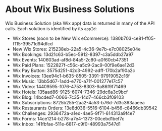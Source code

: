 # About Wix Business Solutions

Wix Business Solution (aka Wix app) data is returned in many of the API calls. Each solution is identified by its `appId`:

- Wix Stores (soon to be New Wix eCommerce): 1380b703-ce81-ff05-f115-39571d94dfcd
- New Wix Stores: 215238eb-22a5-4c36-9e7b-e7c08025e04e
- Wix Bookings: 13d21c63-b5ec-5912-8397-c3a5ddb27a97
- Wix Events: 140603ad-af8d-84a5-2c80-a0f60cb47351
- Wix Paid Plans: 1522827f-c56c-a5c9-2ac9-00f9e6ae12d3
- Wix Pay Button: 3575d251-42c3-4992-adff-170b2af90a2c
- Wix Invoices: 13ee94c1-b635-8505-3391-97919052c16f
- Wix Music: 13bb5d67-1add-e770-a71f-001277e17c57
- Wix Video: 14409595-f076-4753-8303-9a86f9f71469
- Wix Hotels: 135aad86-9125-6074-7346-29dc6a3c9bcf
- Wix Blog: 14bcded7-0066-7c35-14d7-466cb3f09103
- Wix Subscriptions: 8725b255-2aa2-4a53-b76d-7d3c363aaeea
- Wix Restaurants Orders: 13e8d036-5516-6104-b456-c8466db39542
- Wix Challenges: 2936472a-a1ed-4ae5-9f71-614313a9f4e7
- Wix Forms: 14ce1214-b278-a7e4-1373-00cebd1bef7c
- Wix Inbox: 141fbfae-511e-6817-c9f0-48993a7547d1
